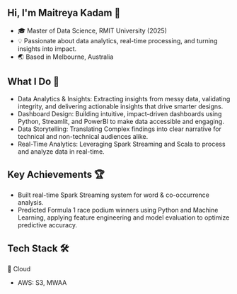 ## Hi, I'm Maitreya Kadam 👋
- 🎓 Master of Data Science, RMIT University (2025)
- 💡 Passionate about data analytics, real-time processing, and turning insights into impact.
- 🌏 Based in Melbourne, Australia

## What I Do 🚀
- Data Analytics & Insights: Extracting insights from messy data, validating integrity, and delivering actionable insights that drive smarter designs.
- Dashboard Design: Building intuitive, impact-driven dashboards using Python, Streamlit, and PowerBI to make data accessible and engaging.
- Data Storytelling: Translating Complex findings into clear narrative for technical and non-technical audiences alike.
- Real-Time Analytics: Leveraging Spark Streaming and Scala to process and analyze data in real-time.

## Key Achievements 🏆
- Built real-time Spark Streaming system for word & co-occurrence analysis.
- Predicted Formula 1 race podium winners using Python and Machine Learning, applying feature engineering and model evaluation to optimize predictive accuracy.
  
## Tech Stack 🛠️
🔹 Cloud
- AWS: S3, MWAA  
